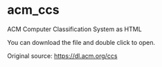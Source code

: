 # acm_ccs
ACM Computer Classification System as HTML

You can download the file and double click to open.

Original source: https://dl.acm.org/ccs
